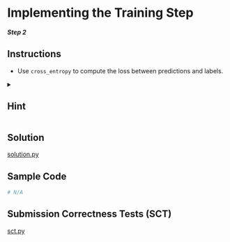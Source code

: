 # Implementing the Training Step

***Step 2***

## Instructions

- Use `cross_entropy` to compute the loss between predictions and labels.

<details><summary><h2>Hint</h2></summary>

```python
loss = F.cross_entropy(y___,y)
```

</details>

## Solution

[solution.py](https://github.com/bidata-io/dc-scalable-ai/blob/main/ch_2/exercises/2_1/2/2/solution.py)

## Sample Code

```python
# N/A
```

## Submission Correctness Tests (SCT)

[sct.py](https://github.com/bidata-io/dc-scalable-ai/blob/main/ch_2/exercises/2_1/2/2/sct.py)
